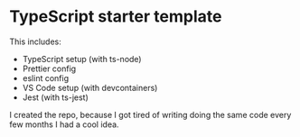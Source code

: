 # TypeScript starter template

This includes:

- TypeScript setup (with ts-node)
- Prettier config
- eslint config
- VS Code setup (with devcontainers)
- Jest (with ts-jest)

I created the repo, because I got tired of writing doing the same code every few months I had a cool idea.
